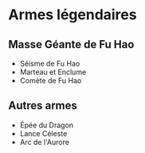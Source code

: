# Armes légendaires
## Masse Géante de Fu Hao
- Séisme de Fu Hao
- Marteau et Enclume
- Comète de Fu Hao
## Autres armes
- Épée du Dragon
- Lance Céleste
- Arc de l'Aurore
